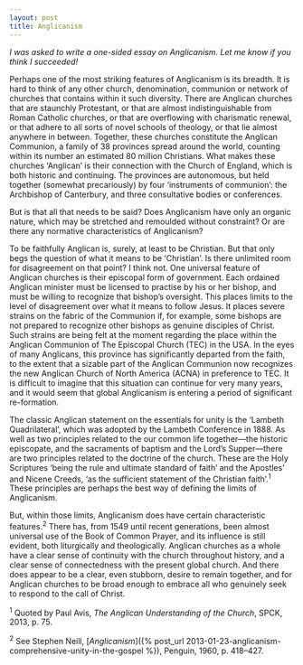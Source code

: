 ```yaml
---
layout: post
title: Anglicanism
---
```

_I was asked to write a one-sided essay on Anglicanism. Let me know if you think I succeeded!_

Perhaps one of the most striking features of Anglicanism is its breadth. It is hard to think of any other church, denomination, communion or network of churches that contains within it such diversity. There are Anglican churches that are staunchly Protestant, or that are almost indistinguishable from Roman Catholic churches, or that are overflowing with charismatic renewal, or that adhere to all sorts of novel schools of theology, or that lie almost anywhere in between. Together, these churches constitute the Anglican Communion, a family of 38 provinces spread around the world, counting within its number an estimated 80 million Christians. What makes these churches ‘Anglican’ is their connection with the Church of England, which is both historic and continuing. The provinces are autonomous, but held together (somewhat precariously) by four ‘instruments of communion’: the Archbishop of Canterbury, and three consultative bodies or conferences.

But is that all that needs to be said? Does Anglicanism have only an organic nature, which may be stretched and remoulded without constraint? Or are there any normative characteristics of Anglicanism?

To be faithfully Anglican is, surely, at least to be Christian. But that only begs the question of what it means to be ‘Christian’. Is there unlimited room for disagreement on that point? I think not. One universal feature of Anglican churches is their episcopal form of government. Each ordained Anglican minister must be licensed to practise by his or her bishop, and must be willing to recognize that bishop’s oversight. This places limits to the level of disagreement over what it means to follow Jesus. It places severe strains on the fabric of the Communion if, for example, some bishops are not prepared to recognize other bishops as genuine disciples of Christ. Such strains are being felt at the moment regarding the place within the Anglican Communion of The Episcopal Church (TEC) in the USA. In the eyes of many Anglicans, this province has significantly departed from the faith, to the extent that a sizable part of the Anglican Communion now recognizes the new Anglican Church of North America (ACNA) in preference to TEC. It is difficult to imagine that this situation can continue for very many years, and it would seem that global Anglicanism is entering a period of significant re-formation.

The classic Anglican statement on the essentials for unity is the ‘Lambeth Quadrilateral’, which was adopted by the Lambeth Conference in 1888. As well as two principles related to the our common life together—the historic episcopate, and the sacraments of baptism and the Lord’s Supper—there are two principles related to the doctrine of the church. These are the Holy Scriptures ‘being the rule and ultimate standard of faith’ and the Apostles’ and Nicene Creeds, ‘as the sufficient statement of the Christian faith’.<sup>1</sup> These principles are perhaps the best way of defining the limits of Anglicanism.

But, within those limits, Anglicanism does have certain characteristic features.<sup>2</sup> There has, from 1549 until recent generations, been almost universal use of the Book of Common Prayer, and its influence is still evident, both liturgically and theologically. Anglican churches as a whole have a clear sense of continuity with the church throughout history, and a clear sense of connectedness with the present global church. And there does appear to be a clear, even stubborn, desire to remain together, and for Anglican churches to be broad enough to embrace all who genuinely seek to respond to the call of Christ.

<sup>1</sup> Quoted by Paul Avis, _The Anglican Understanding of the Church_, SPCK, 2013, p. 75.

<sup>2</sup> See Stephen Neill, [_Anglicanism_]({% post_url 2013-01-23-anglicanism-comprehensive-unity-in-the-gospel %}), Penguin, 1960, p. 418–427.